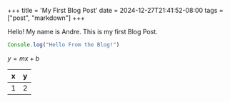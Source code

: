 +++
title = 'My First Blog Post'
date = 2024-12-27T21:41:52-08:00
tags = ["post", "markdown"]
+++

Hello! My name is Andre. This is my first Blog Post.

```javascript
Console.log("Hello From the Blog!")
```

$y=mx+b$

| x | y |
| -------------- | --------------- |
| 1 | 2 |

